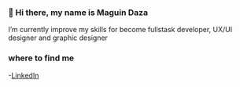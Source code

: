 ###  👋 Hi there, my name is Maguin Daza

<!--
**maguinD/maguinD** is a ✨ _special_ ✨ repository because its `README.md` (this file) appears on your GitHub profile.
Here are some ideas to get you started:

- 🔭 I’m currently working on ...
- 🌱 I’m currently learning ...
- 👯 I’m looking to collaborate on ...
- 🤔 I’m looking for help with ...
- 💬 Ask me about ...
- 📫 How to reach me: ...
- 😄 Pronouns: ...
- ⚡ Fun fact: ...
-->

I’m currently improve my skills for become fullstask developer, UX/UI designer  and graphic designer
### where to find me
-[LinkedIn](www.linkedin.com/in/maguin-daza-654716a3)
